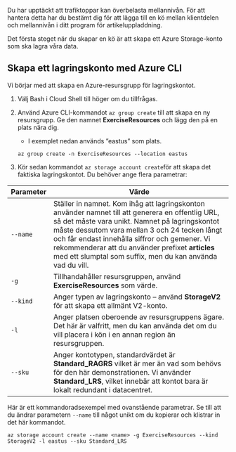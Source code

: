 Du har upptäckt att trafiktoppar kan överbelasta mellannivån. För att hantera detta har du bestämt dig för att lägga till en kö mellan klientdelen och mellannivån i ditt program för artikeluppladdning.

Det första steget när du skapar en kö är att skapa ett Azure Storage-konto som ska lagra våra data.

## <a name="create-a-storage-account-with-the-azure-cli"></a>Skapa ett lagringskonto med Azure CLI

Vi börjar med att skapa en Azure-resursgrupp för lagringskontot.

1. Välj Bash i Cloud Shell till höger om du tillfrågas.

1. Använd Azure CLI-kommandot `az group create` till att skapa en ny resursgrupp. Ge den namnet **ExerciseResources** och lägg den på en plats nära dig. 
    - I exemplet nedan används ”eastus” som plats.

    ```azurecli
    az group create -n ExerciseResources --location eastus
    ```
        
1. Kör sedan kommandot `az storage account create`för att skapa det faktiska lagringskontot. Du behöver ange flera parametrar:

| Parameter | Värde |
|-----------|-------|
| `--name`  | Ställer in namnet. Kom ihåg att lagringskonton använder namnet till att generera en offentlig URL, så det måste vara unikt. Namnet på lagringskontot måste dessutom vara mellan 3 och 24 tecken långt och får endast innehålla siffror och gemener. Vi rekommenderar att du använder prefixet **articles** med ett slumptal som suffix, men du kan använda vad du vill. |
| `-g`        | Tillhandahåller resursgruppen, använd **ExerciseResources** som värde. |
| `--kind`    | Anger typen av lagringskonto – använd **StorageV2** för att skapa ett allmänt V2-konto. |
| `-l`        | Anger platsen oberoende av resursgruppens ägare. Det här är valfritt, men du kan använda det om du vill placera i kön i en annan region än resursgruppen. |
| `--sku`     | Anger kontotypen, standardvärdet är **Standard_RAGRS** vilket är mer än vad som behövs för den här demonstrationen. Vi använder **Standard_LRS**, vilket innebär att kontot bara är lokalt redundant i datacentret. |

Här är ett kommandoradsexempel med ovanstående parametrar. Se till att du ändrar parametern `--name` till något unikt om du kopierar och klistrar in det här kommandot.

```azurecli
az storage account create --name <name> -g ExerciseResources --kind StorageV2 -l eastus --sku Standard_LRS
```